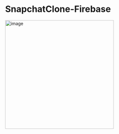 # SnapchatClone-Firebase

<img width="350" heigth = "300" alt="image" src="https://user-images.githubusercontent.com/76161957/208316269-806dab35-58c0-49b7-8183-8e50750ef28e.png">
